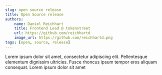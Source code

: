 ```yaml
---
slug: open source release
title: Open Source release
authors:
    name: Daniel Reichhart
    title: Frontend Lead @ tokenstreet
    url: https://github.com/reichhartd
    image_url: https://github.com/reichhartd.png
tags: [open, source, release]
---
```


Lorem ipsum dolor sit amet, consectetur adipiscing elit. Pellentesque elementum dignissim ultricies. Fusce rhoncus ipsum tempor eros aliquam consequat. Lorem ipsum dolor sit amet
